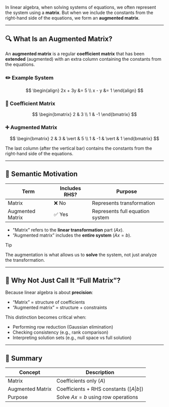 
In linear algebra, when solving systems of equations, we often represent the system using a **matrix**. But when we include the constants from the right-hand side of the equations, we form an **augmented matrix**.

---

## 🔍 What Is an Augmented Matrix?

An **augmented matrix** is a regular **coefficient matrix** that has been **extended** (augmented) with an extra column containing the constants from the equations.

### ✏️ Example System

$$
\begin{align}
2x + 3y &= 5 \\
x - y &= 1
\end{align}
$$

### 🧱 Coefficient Matrix

$$
\begin{bmatrix}
2 & 3 \\
1 & -1
\end{bmatrix}
$$

### ➕ Augmented Matrix

$$
\begin{bmatrix}
2 & 3 & \vert & 5 \\
1 & -1 & \vert & 1
\end{bmatrix}
$$

The last column (after the vertical bar) contains the constants from the right-hand side of the equations.

---

## 🧠 Semantic Motivation

| Term              | Includes RHS? | Purpose                          |
|-------------------|---------------|----------------------------------|
| Matrix            | ❌ No          | Represents transformation        |
| Augmented Matrix  | ✅ Yes         | Represents full equation system  |

- "Matrix” refers to the **linear transformation** part ($Ax$).
- “Augmented matrix” includes the **entire system** ($Ax = b$).

> [!tip]
> The augmentation is what allows us to **solve** the system, not just analyze the transformation.

---

## 🧠 Why Not Just Call It “Full Matrix”?

Because linear algebra is about **precision**:
- “Matrix” = structure of coefficients
- “Augmented matrix” = structure + constraints

This distinction becomes critical when:
- Performing row reduction (Gaussian elimination)
- Checking consistency (e.g., rank comparison)
- Interpreting solution sets (e.g., null space vs full solution)

---

## 🧵 Summary

| Concept            | Description                                      |
|--------------------|--------------------------------------------------|
| Matrix             | Coefficients only ($A$)                          |
| Augmented Matrix   | Coefficients + RHS constants ($[A \vert b]$)     |
| Purpose            | Solve $Ax = b$ using row operations              |